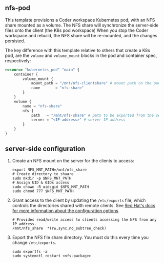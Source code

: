 ## nfs-pod

This template provisions a Coder workspace Kubernetes pod, with an NFS share mounted
as a volume. The NFS share will synchronize the server-side files onto the client (the K8s pod workspace)
When you stop the Coder workspace and rebuild, the NFS share will be re-mounted, and the changes persisted.

The key difference with this template relative to others that create
a K8s pod, are the `volume` and `volume_mount` blocks in the pod and container spec,
respectively:

```terraform
resource "kubernetes_pod" "main" {
    container {
        volume_mount {
            mount_path = "/mnt/nfs-clientshare" # mount path on the pod
            name       = "nfs-share"
        }
    }
    volume {
        name = "nfs-share"
        nfs {
            path   = "/mnt/nfs-share" # path to be exported from the server
            server = "<IP-address>" # server IP address
        }
    }
}
```

## server-side configuration

1. Create an NFS mount on the server for the clients to access:

   ```console
   export NFS_MNT_PATH=/mnt/nfs_share
   # Create directory to shaare
   sudo mkdir -p $NFS_MNT_PATH
   # Assign UID & GIDs access
   sudo chown -R uid:gid $NFS_MNT_PATH
   sudo chmod 777 $NFS_MNT_PATH
   ```

1. Grant access to the client by updating the `/etc/exports` file, which
   controls the directories shared with remote clients. See
   [Red Hat's docs for more information about the configuration options](https://access.redhat.com/documentation/en-us/red_hat_enterprise_linux/5/html/deployment_guide/s1-nfs-server-config-exports).

   ```console
   # Provides read/write access to clients accessing the NFS from any IP address.
   /mnt/nfs_share  *(rw,sync,no_subtree_check)
   ```

1. Export the NFS file share directory. You must do this every time you change
   `/etc/exports`.

   ```console
   sudo exportfs -a
   sudo systemctl restart <nfs-package>
   ```
